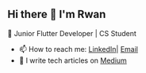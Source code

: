 ## Hi there 👋 I'm Rwan
🚀 Junior Flutter Developer | CS Student 
- 📫 How to reach me: [LinkedIn](https://www.linkedin.com/in/rwan-hossam-08ba39295?lipi=urn%3Ali%3Apage%3Ad_flagship3_profile_view_base_contact_details%3Bv9jdXMrKQq%2B46%2FINeWYnyw%3D%3D)| [Email](rwanhossam0@gmail.com)
- 📝 I write tech articles on [Medium](https://medium.com/@rwanhossam)
